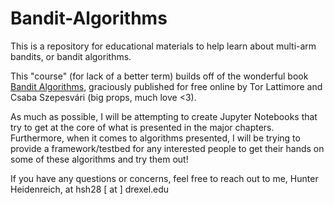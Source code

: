 # Bandit-Algorithms

This is a repository for educational materials to help learn about 
multi-arm bandits, or bandit algorithms. 

This "course" (for lack of a better term) builds off 
of the wonderful book [Bandit Algorithms](https://tor-lattimore.com/downloads/book/book.pdf),
graciously published for free online 
by Tor Lattimore and Csaba Szepesvári (big props, much love <3).

As much as possible, I will be attempting to create Jupyter Notebooks 
that try to get at the core of what is presented in the major chapters. 
Furthermore, when it comes to algorithms presented, 
I will be trying to provide a framework/testbed for any interested people
to get their hands on some of these algorithms and try them out!

If you have any questions or concerns, feel free to reach out to me,
Hunter Heidenreich, at hsh28 [ at ] drexel.edu